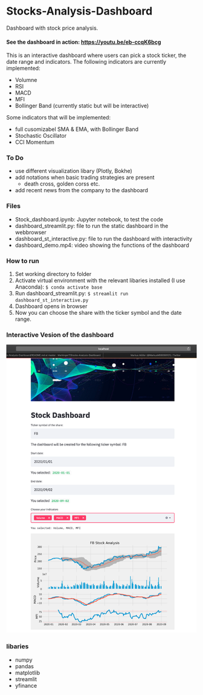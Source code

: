 # Stocks-Analysis-Dashboard
Dashboard with stock price analysis.

#### See the dashboard in action: https://youtu.be/eb-ccqK6bcg

This is an interactive dashboard  where users can pick a stock ticker, the date range and indicators.
The following indicators are currently implemented:
- Volumne
- RSI
- MACD
- MFI
- Bollinger Band (currently static but will be interactive)

Some indicators that will be implemented:
- full cusomizabel SMA & EMA, with Bollinger Band
- Stochastic Oscillator
- CCI Momentum

### To Do
- use different visualization libary (Plotly, Bokhe)
- add notations when basic trading strategies are present
  - death cross, golden corss etc.
- add recent news from the company to the dashboard

### Files
- Stock_dashboard.ipynb: Jupyter notebook, to test the code 
- dashboard_streamlit.py: file to run the static dashboard in the webbrowser
- dashboard_st_interactive.py: file to run the dashboard with interactivity
- dashboard_demo.mp4: video showing the functions of the dashboard

### How to run
1. Set working directory to folder
2. Activate virtual environment with the relevant libaries installed (I use Anaconda):
`$ conda activate base `
3. Run dashboard_streamlit.py:
`$ streamlit run dashboard_st_interactive.py`
4. Dashboard opens in browser
5. Now you can choose the share with the ticker symbol and the date range.

### Interactive Vesion of the dashboard
![](pictures/Dashboard_2.0.png)

### libaries
- numpy
- pandas
- matplotlib
- streamlit
- yfinance
